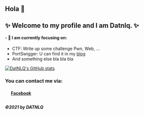 ## Hola 👋
## ✨ Welcome to my profile and I am Datnlq. ✨
<!--
 is a ✨ _special_ ✨ repository because its `README.md` (this file) appears on your GitHub profile.

Here are some ideas to get you started:

- 🔭 I’m currently working on ...
- 🌱 I’m currently learning ...
- 👯 I’m looking to collaborate on ...
- 🤔 I’m looking for help with ...
- 💬 Ask me about ...
- 📫 How to reach me: ...
- 😄 Pronouns: ...
- ⚡ Fun fact: ...
-->

#### - 🤔 I am currently focusing on:
* CTF: Write up some challenge Pwn, Web, ...
* PortSwigger: U can find it in my [blog](https://datnlq.github.io/)
* And something else bla bla bla

[![DatNLQ's GitHub stats](https://github-readme-stats.vercel.app/api?username=datnlq&theme=dracula)](https://github.com/anuraghazra/github-readme-stats)

### You can contact me via:
#### <img src="https://edent.github.io/SuperTinyIcons/images/svg/facebook.svg" width="16" />  [Facebook](fb.com/datnlq)
##
##### ©2021 by DATNLQ
<!-- --!>
